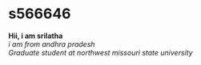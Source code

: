 # s566646
**Hii, i am srilatha** <br>
*i am from andhra pradesh*<br>
*Graduate student at northwest missouri state university*<br>



